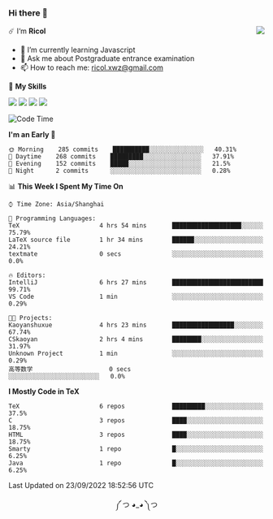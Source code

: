 ### Hi there 👋

<a href="#">
  <img align="right" src="https://github-readme-stats.vercel.app/api?username=Ricolxwz&count_private=true&show_icons=true&theme=prussian" />
</a>

☄️ I‘m **Ricol**

- 🌱 I’m currently learning Javascript
- 💬 Ask me about Postgraduate entrance examination
- 📫 How to reach me: ricol.xwz@gmail.com

🌟 **My Skills**

![](https://img.shields.io/badge/-Git-000000?style=flat-square&logo=git&logoColor=fff)
![](https://img.shields.io/badge/-C-3e74a2?style=flat-square&logo=C&logoColor=fff)
![](https://img.shields.io/badge/-Python-4fc08d?style=flat-square&logo=python&logoColor=fff)
![](https://img.shields.io/badge/-java-ffa500?style=flat-square&logo=java&logoColor=fff)

<!--START_SECTION:waka-->
![Code Time](http://img.shields.io/badge/Code%20Time-324%20hrs%2023%20mins-blue)

**I'm an Early 🐤** 

```text
🌞 Morning    285 commits    ██████████░░░░░░░░░░░░░░░   40.31% 
🌆 Daytime    268 commits    █████████░░░░░░░░░░░░░░░░   37.91% 
🌃 Evening    152 commits    █████░░░░░░░░░░░░░░░░░░░░   21.5% 
🌙 Night      2 commits      ░░░░░░░░░░░░░░░░░░░░░░░░░   0.28%

```


📊 **This Week I Spent My Time On** 

```text
⌚︎ Time Zone: Asia/Shanghai

💬 Programming Languages: 
TeX                      4 hrs 54 mins       ███████████████████░░░░░░   75.79% 
LaTeX source file        1 hr 34 mins        ██████░░░░░░░░░░░░░░░░░░░   24.21% 
textmate                 0 secs              ░░░░░░░░░░░░░░░░░░░░░░░░░   0.0%

🔥 Editors: 
IntelliJ                 6 hrs 27 mins       █████████████████████████   99.71% 
VS Code                  1 min               ░░░░░░░░░░░░░░░░░░░░░░░░░   0.29%

🐱‍💻 Projects: 
Kaoyanshuxue             4 hrs 23 mins       █████████████████░░░░░░░░   67.74% 
CSkaoyan                 2 hrs 4 mins        ████████░░░░░░░░░░░░░░░░░   31.97% 
Unknown Project          1 min               ░░░░░░░░░░░░░░░░░░░░░░░░░   0.29% 
高等数学                     0 secs              ░░░░░░░░░░░░░░░░░░░░░░░░░   0.0%

```

**I Mostly Code in TeX** 

```text
TeX                      6 repos             █████████░░░░░░░░░░░░░░░░   37.5% 
C                        3 repos             ████░░░░░░░░░░░░░░░░░░░░░   18.75% 
HTML                     3 repos             ████░░░░░░░░░░░░░░░░░░░░░   18.75% 
Smarty                   1 repo              █░░░░░░░░░░░░░░░░░░░░░░░░   6.25% 
Java                     1 repo              █░░░░░░░░░░░░░░░░░░░░░░░░   6.25%

```



 Last Updated on 23/09/2022 18:52:56 UTC
<!--END_SECTION:waka-->

<div align="center">
༼ つ ◕_◕ ༽つ
</div>
